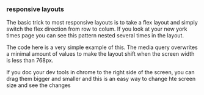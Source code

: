 
### responsive layouts

The basic trick to most responsive layouts is to take a flex layout and simply switch the flex direction from row to colum. If you look at your new york times page you can see this pattern nested several times in the layout. 

The code here is a very simple example of this. The media query overwrites a minimal amount of values to make the layout shift when the screen width is less than 768px.

If you doc your dev tools in chrome to the right side of the screen, you can drag them bigger and smaller and this is an easy way to change hte screen size and see the changes
